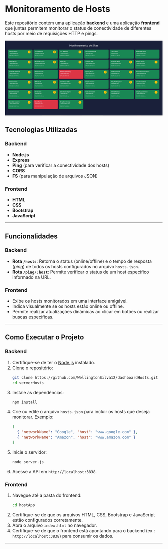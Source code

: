 # Monitoramento de Hosts

Este repositório contém uma aplicação **backend** e uma aplicação **frontend** que juntas permitem monitorar o status de conectividade de diferentes hosts por meio de requisições HTTP e pings.

![Monitoramento de Hosts](https://github.com/WellingtonSilva12/dashboardHosts/blob/main/hostApp/Captura%20de%20tela%20de%202025-01-02%2014-36-35.png)

## Tecnologias Utilizadas

### Backend
- **Node.js**
- **Express**
- **Ping** (para verificar a conectividade dos hosts)
- **CORS**
- **FS** (para manipulação de arquivos JSON)

### Frontend
- **HTML**
- **CSS**
- **Bootstrap**
- **JavaScript**

---

## Funcionalidades

### Backend
- **Rota `/hosts`**: Retorna o status (online/offline) e o tempo de resposta (*ping*) de todos os hosts configurados no arquivo `hosts.json`.
- **Rota `/ping/:host`**: Permite verificar o status de um host específico informado na URL.
### Frontend
- Exibe os hosts monitorados em uma interface amigável.
- Indica visualmente se os hosts estão online ou offline.
- Permite realizar atualizações dinâmicas ao clicar em botões ou realizar buscas específicas.

---

## Como Executar o Projeto

### Backend
1. Certifique-se de ter o [Node.js](https://nodejs.org/) instalado.
2. Clone o repositório:
   ```bash
   git clone https://github.com/WellingtonSilva12/dashboardHosts.git
   cd serverHosts
   ```
3. Instale as dependências:
   ```bash
   npm install
   ```
4. Crie ou edite o arquivo `hosts.json` para incluir os hosts que deseja monitorar. Exemplo:
   ```json
   [
     { "networkName": "Google", "host": "www.google.com" },
     { "networkName": "Amazon", "host": "www.amazon.com" }
   ]
   ```
5. Inicie o servidor:
   ```bash
   node server.js
   ```
6. Acesse a API em `http://localhost:3838`.

### Frontend
1. Navegue até a pasta do frontend:
   ```bash
   cd hostApp
   ```
2. Certifique-se de que os arquivos HTML, CSS, Bootstrap e JavaScript estão configurados corretamente.
3. Abra o arquivo `index.html` no navegador.
4. Certifique-se de que o frontend está apontando para o backend (ex.: `http://localhost:3838`) para consumir os dados.

---
